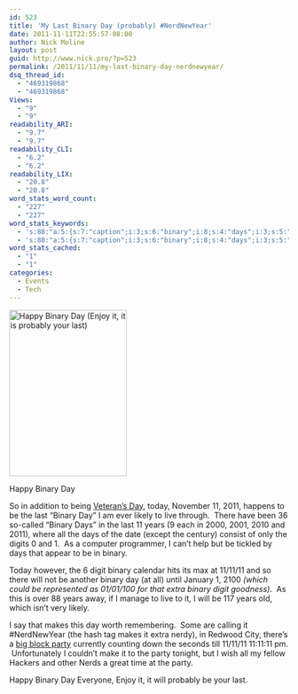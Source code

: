 ```yaml
---
id: 523
title: 'My Last Binary Day (probably) #NerdNewYear'
date: 2011-11-11T22:55:57-08:00
author: Nick Moline
layout: post
guid: http://www.nick.pro/?p=523
permalink: /2011/11/11/my-last-binary-day-nerdnewyear/
dsq_thread_id:
  - "469319868"
  - "469319868"
Views:
  - "9"
  - "9"
readability_ARI:
  - "9.7"
  - "9.7"
readability_CLI:
  - "6.2"
  - "6.2"
readability_LIX:
  - "20.8"
  - "20.8"
word_stats_word_count:
  - "227"
  - "227"
word_stats_keywords:
  - 's:88:"a:5:{s:7:"caption";i:3;s:6:"binary";i:8;s:4:"days";i:3;s:5:"years";i:3;s:5:"party";i:3;}";'
  - 's:88:"a:5:{s:7:"caption";i:3;s:6:"binary";i:8;s:4:"days";i:3;s:5:"years";i:3;s:5:"party";i:3;}";'
word_stats_cached:
  - "1"
  - "1"
categories:
  - Events
  - Tech
---
```

<div id="attachment_524" style="width: 222px" class="wp-caption alignright">
  <a href="http://www.sxc.hu/photo/1159613"><img aria-describedby="caption-attachment-524" class="size-medium wp-image-524 " title="Happy Binary Day (Enjoy it, it is probably your last)" alt="Happy Binary Day (Enjoy it, it is probably your last)" src="https://i2.wp.com/www.nick.pro/wp-content/uploads/2011/11/binary1-212x300.jpg?resize=212%2C300&#038;ssl=1" width="212" height="300" data-recalc-dims="1" /></a>
  
  <p id="caption-attachment-524" class="wp-caption-text">
    Happy Binary Day
  </p>
</div>

  
So in addition to being [Veteran&#8217;s Day](https://www.nick.pro/2011/11/11/thank-you-veterans/ "Thank you Veterans"), today, November 11, 2011, happens to be the last &#8220;Binary Day&#8221; I am ever likely to live through.  There have been 36 so-called &#8220;Binary Days&#8221; in the last 11 years (9 each in 2000, 2001, 2010 and 2011), where all the days of the date (except the century) consist of only the digits 0 and 1.  As a computer programmer, I can&#8217;t help but be tickled by days that appear to be in binary.

Today however, the 6 digit binary calendar hits its max at 11/11/11 and so there will not be another binary day (at all) until January 1, 2100 _(which could be represented as 01/01/100 for that extra binary digit goodness)_.  As this is over 88 years away, if I manage to live to it, I will be 117 years old, which isn&#8217;t very likely.

I say that makes this day worth remembering.  Some are calling it #NerdNewYear (the hash tag makes it extra nerdy), in Redwood City, there&#8217;s a <a title="#NerdNewYear" href="http://nerdnewyear.com/" target="_blank" class="broken_link">big block party</a> currently counting down the seconds till 11/11/11 11:11:11 pm.  Unfortunately I couldn&#8217;t make it to the party tonight, but I wish all my fellow Hackers and other Nerds a great time at the party.

Happy Binary Day Everyone, Enjoy it, it will probably be your last.